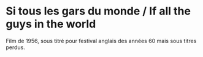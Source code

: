 # Si tous les gars du monde / If all the guys in the world

Film de 1956, sous titré pour festival anglais des années 60 mais sous titres perdus.
